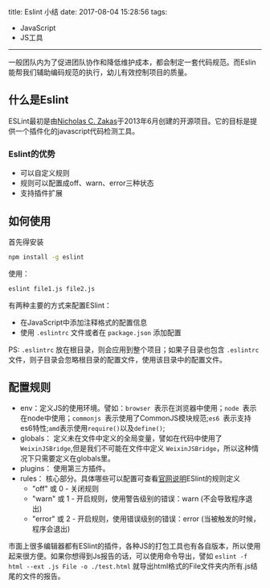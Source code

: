 title: Eslint 小结
date: 2017-08-04 15:28:56
tags:
- JavaScript
- JS工具
---

一般团队内为了促进团队协作和降低维护成本，都会制定一套代码规范。而Eslin能帮我们辅助编码规范的执行，幼儿有效控制项目的质量。
<!-- more -->
## 什么是Eslint
ESLint最初是由[Nicholas C. Zakas](https://www.nczonline.net/)于2013年6月创建的开源项目。它的目标是提供一个插件化的javascript代码检测工具。
### Eslint的优势
- 可以自定义规则
- 规则可以配置成off、warn、error三种状态
- 支持插件扩展


## 如何使用
首先得安装
````bash
npm install -g eslint
````

使用：
````bash
eslint file1.js file2.js
````

有两种主要的方式来配置ESlint：
- 在JavaScript中添加注释格式的配置信息
- 使用 `.eslintrc` 文件或者在 `package.json` 添加配置

PS:  `.eslintrc` 放在根目录，则会应用到整个项目；如果子目录也包含 `.eslintrc` 文件，则子目录会忽略根目录的配置文件，使用该目录中的配置文件。

## 配置规则

- env：定义JS的使用环境。譬如：`browser `表示在浏览器中使用；`node `表示在node中使用；`commonjs `表示使用了CommonJS模块规范;`es6 `表示支持es6特性;`amd`表示使用`require()`以及`define()`;
- globals： 定义未在文件中定义的全局变量，譬如在代码中使用了 `WeixinJSBridge`,但是我们不可能在文件中定义 `WeixinJSBridge`，所以这种情况下只需要定义在globals里。
- plugins： 使用第三方插件。
- rules： 核心部分。具体哪些可以配置可查看[官网说明](http://eslint.org/docs/rules/)ESlint的规则定义
    - "off" 或 0 - 关闭规则
    - "warn" 或 1 - 开启规则，使用警告级别的错误：warn (不会导致程序退出)
    - "error" 或 2 - 开启规则，使用错误级别的错误：error (当被触发的时候，程序会退出)

市面上很多编辑器都有ESlint的插件，各种JS的打包工具也有各自版本，所以使用起来很方便。如果你想得到Js报告的话，可以使用命令导出，譬如 `eslint -f html --ext .js File -o ./test.html` 就导出html格式的File文件夹内所有.js结尾的文件的报告。
